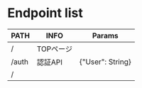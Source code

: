# Endpoint list

| PATH | INFO | Params |
| ---- | ---- | ---- |
| / | TOPページ | |
| /auth | 認証API | {"User": String} |
| /
